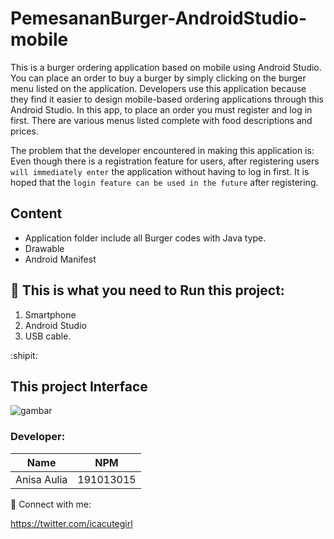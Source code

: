# PemesananBurger-AndroidStudio-mobile
This is a burger ordering application based on mobile using Android Studio.
You can place an order to buy a burger by simply clicking on the burger menu listed on the application.
Developers use this application because they find it easier to design mobile-based ordering applications through this Android Studio.
In this app, to place an order you must register and log in first. There are various menus listed complete with food descriptions and prices.

The problem that the developer encountered in making this application is: 
Even though there is a registration feature for users, after registering users `will immediately enter` the application without having to log in first.
It is hoped that the `login feature can be used in the future` after registering.

## Content
* Application folder include all Burger codes with Java type.
* Drawable
* Android Manifest

## :round_pushpin: This is what you need to Run this project:
1. Smartphone
2. Android Studio
3. USB cable.

:shipit:

## This project Interface
![gambar](https://user-images.githubusercontent.com/122200738/211205098-aed2e73a-d89c-4240-83b8-2beb03c5c13f.png)

### Developer:
| Name  | NPM |
| ------------- | ------------- |
| Anisa Aulia  | 191013015  |

🤝 Connect with me:

https://twitter.com/icacutegirl
